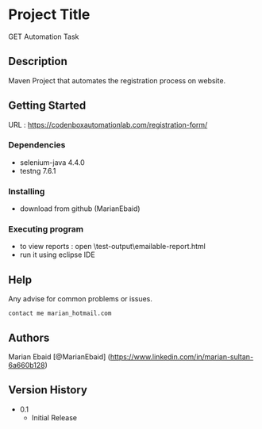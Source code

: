 # Project Title

GET Automation Task

## Description

Maven Project that automates the registration process on website.

## Getting Started

URL : https://codenboxautomationlab.com/registration-form/

### Dependencies

* selenium-java <version> 4.4.0
* testng <version> 7.6.1 

### Installing

* download from github (MarianEbaid)

### Executing program
 
* to view reports : open \test-output\emailable-report.html
* run it using eclipse IDE

## Help

Any advise for common problems or issues.
```
contact me marian_hotmail.com
```

## Authors

 Marian Ebaid 
[@MarianEbaid] (https://www.linkedin.com/in/marian-sultan-6a660b128)

## Version History

* 0.1
    * Initial Release

